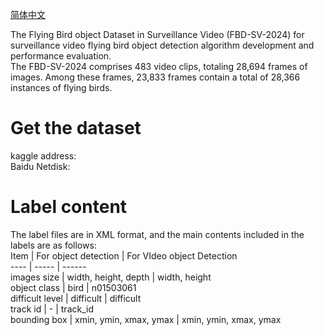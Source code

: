 [简体中文](README_CN.md)

The Flying Bird object Dataset in Surveillance Video (FBD-SV-2024) for surveillance video flying bird object detection algorithm development and performance evaluation.  
The FBD-SV-2024 comprises 483 video clips, totaling 28,694 frames of images. Among these frames, 23,833 frames contain a total of 28,366 instances of flying birds.
# Get the dataset
kaggle address:  
Baidu Netdisk:  
# Label content
The label files are in XML format, and the main contents included in the labels are as follows:  
Item | For object detection  | For VIdeo object Detection  
---- | ----- | ------  
images size	    |   width, height, depth    |  width, height  
object class    |   bird                    |  n01503061  
difficult level |   difficult               |  difficult  
track id        |   -                       |  track_id  
bounding box    |   xmin, ymin, xmax, ymax  |  xmin, ymin, xmax, ymax  
